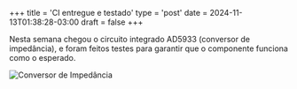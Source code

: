 +++
title = 'CI entregue e testado'
type = 'post'
date = 2024-11-13T01:38:28-03:00
draft = false
+++

Nesta semana chegou o circuito integrado AD5933 (conversor de impedância), e foram feitos testes para garantir que o componente funciona como o esperado.

![Conversor de Impedância](/images/ad5933.jpeg)
